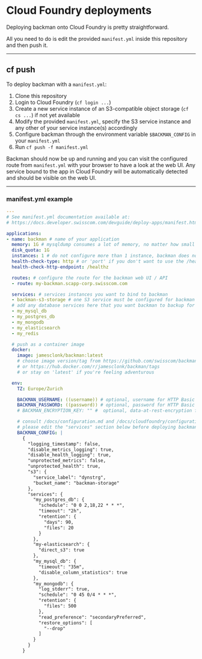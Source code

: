 # Cloud Foundry deployments

Deploying backman onto Cloud Foundry is pretty straightforward.

All you need to do is edit the provided `manifest.yml` inside this repository and then push it.

---

## cf push

To deploy backman with a `manifest.yml`:

1. Clone this repository
2. Login to Cloud Foundry (`cf login ...`)
3. Create a new service instance of an S3-compatible object storage (`cf cs ...`) if not yet available
4. Modify the provided `manifest.yml`, specify the S3 service instance and any other of your service instance(s) accordingly
4. Configure backman through the environment variable `$BACKMAN_CONFIG` in your `manifest.yml`
5. Run `cf push -f manifest.yml`

Backman should now be up and running and you can visit the configured route from `manifest.yml` with your browser to have a look at the web UI. Any service bound to the app in Cloud Foundry will be automatically detected and should be visible on the web UI.

---

### manifest.yml example

```yaml
---
# See manifest.yml documentation available at:
# https://docs.developer.swisscom.com/devguide/deploy-apps/manifest.html

applications:
- name: backman # name of your application
  memory: 1G # mysqldump consumes a lot of memory, no matter how small the database is. keep this at least at 1G.
  disk_quota: 1G
  instances: 1 # do not configure more than 1 instance, backman does not coordinate work among itself!
  health-check-type: http # or 'port' if you don't want to use the /healthz endpoint
  health-check-http-endpoint: /healthz

  routes: # configure the route for the backman web UI / API
  - route: my-backman.scapp-corp.swisscom.com

  services: # services instances you want to bind to backman
  - backman-s3-storage # one S3 service must be configured for backman to work
  # add any database services here that you want backman to backup for you
  - my_mysql_db
  - my_postgres_db
  - my_mongodb
  - my_elasticsearch
  - my_redis

  # push as a container image
  docker:
    image: jamesclonk/backman:latest
    # choose image version/tag from https://github.com/swisscom/backman/releases
    # or https://hub.docker.com/r/jamesclonk/backman/tags
    # or stay on 'latest' if you're feeling adventurous

  env:
    TZ: Europe/Zurich

    BACKMAN_USERNAME: ((username)) # optional, username for HTTP Basic Auth
    BACKMAN_PASSWORD: ((password)) # optional, password for HTTP Basic Auth
    # BACKMAN_ENCRYPTION_KEY: "" #  optional, data-at-rest-encryption for backups stored on S3

    # consult /docs/configuration.md and /docs/cloudfoundry/configuration.md for more details on $BACKMAN_CONFIG
    # please edit the "services" section below before deploying backman, those are just examples and not meant to be used!
    BACKMAN_CONFIG: |
      {
        "logging_timestamp": false,
        "disable_metrics_logging": true,
        "disable_health_logging": true,
        "unprotected_metrics": false,
        "unprotected_health": true,
        "s3": {
          "service_label": "dynstrg",
          "bucket_name": "backman-storage"
        },
        "services": {
          "my_postgres_db": {
            "schedule": "0 0 2,18,22 * * *",
            "timeout": "2h",
            "retention": {
              "days": 90,
              "files": 20
            }
          },
          "my-elasticsearch": {
            "direct_s3": true
          },
          "my_mysql_db": {
            "timeout": "35m",
            "disable_column_statistics": true
          },
          "my_mongodb": {
            "log_stderr": true,
            "schedule": "0 45 0/4 * * *",
            "retention": {
              "files": 500
            },
            "read_preference": "secondaryPreferred",
            "restore_options": [
              "--drop"
            ]
          }
        }
      }
```
